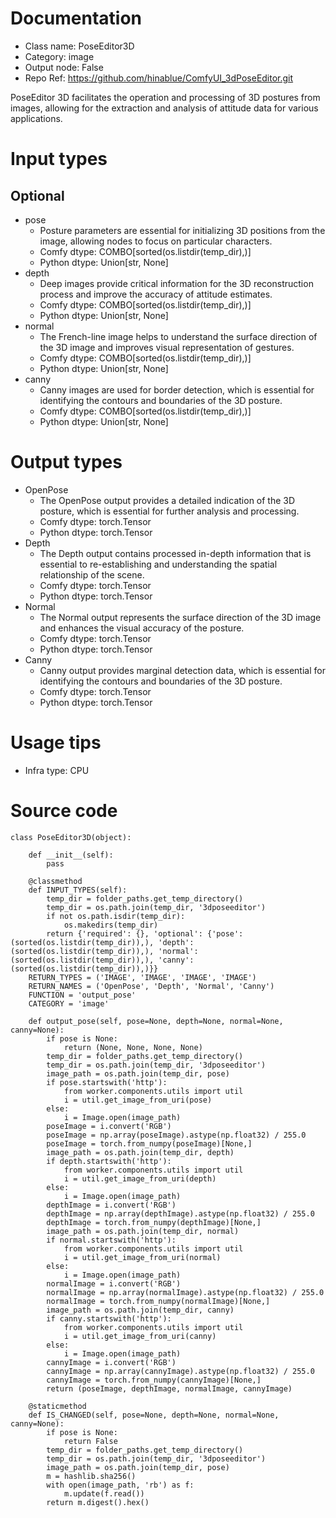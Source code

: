 # Documentation
- Class name: PoseEditor3D
- Category: image
- Output node: False
- Repo Ref: https://github.com/hinablue/ComfyUI_3dPoseEditor.git

PoseEditor 3D facilitates the operation and processing of 3D postures from images, allowing for the extraction and analysis of attitude data for various applications.

# Input types
## Optional
- pose
    - Posture parameters are essential for initializing 3D positions from the image, allowing nodes to focus on particular characters.
    - Comfy dtype: COMBO[sorted(os.listdir(temp_dir),)]
    - Python dtype: Union[str, None]
- depth
    - Deep images provide critical information for the 3D reconstruction process and improve the accuracy of attitude estimates.
    - Comfy dtype: COMBO[sorted(os.listdir(temp_dir),)]
    - Python dtype: Union[str, None]
- normal
    - The French-line image helps to understand the surface direction of the 3D image and improves visual representation of gestures.
    - Comfy dtype: COMBO[sorted(os.listdir(temp_dir),)]
    - Python dtype: Union[str, None]
- canny
    - Canny images are used for border detection, which is essential for identifying the contours and boundaries of the 3D posture.
    - Comfy dtype: COMBO[sorted(os.listdir(temp_dir),)]
    - Python dtype: Union[str, None]

# Output types
- OpenPose
    - The OpenPose output provides a detailed indication of the 3D posture, which is essential for further analysis and processing.
    - Comfy dtype: torch.Tensor
    - Python dtype: torch.Tensor
- Depth
    - The Depth output contains processed in-depth information that is essential to re-establishing and understanding the spatial relationship of the scene.
    - Comfy dtype: torch.Tensor
    - Python dtype: torch.Tensor
- Normal
    - The Normal output represents the surface direction of the 3D image and enhances the visual accuracy of the posture.
    - Comfy dtype: torch.Tensor
    - Python dtype: torch.Tensor
- Canny
    - Canny output provides marginal detection data, which is essential for identifying the contours and boundaries of the 3D posture.
    - Comfy dtype: torch.Tensor
    - Python dtype: torch.Tensor

# Usage tips
- Infra type: CPU

# Source code
```
class PoseEditor3D(object):

    def __init__(self):
        pass

    @classmethod
    def INPUT_TYPES(self):
        temp_dir = folder_paths.get_temp_directory()
        temp_dir = os.path.join(temp_dir, '3dposeeditor')
        if not os.path.isdir(temp_dir):
            os.makedirs(temp_dir)
        return {'required': {}, 'optional': {'pose': (sorted(os.listdir(temp_dir)),), 'depth': (sorted(os.listdir(temp_dir)),), 'normal': (sorted(os.listdir(temp_dir)),), 'canny': (sorted(os.listdir(temp_dir)),)}}
    RETURN_TYPES = ('IMAGE', 'IMAGE', 'IMAGE', 'IMAGE')
    RETURN_NAMES = ('OpenPose', 'Depth', 'Normal', 'Canny')
    FUNCTION = 'output_pose'
    CATEGORY = 'image'

    def output_pose(self, pose=None, depth=None, normal=None, canny=None):
        if pose is None:
            return (None, None, None, None)
        temp_dir = folder_paths.get_temp_directory()
        temp_dir = os.path.join(temp_dir, '3dposeeditor')
        image_path = os.path.join(temp_dir, pose)
        if pose.startswith('http'):
            from worker.components.utils import util
            i = util.get_image_from_uri(pose)
        else:
            i = Image.open(image_path)
        poseImage = i.convert('RGB')
        poseImage = np.array(poseImage).astype(np.float32) / 255.0
        poseImage = torch.from_numpy(poseImage)[None,]
        image_path = os.path.join(temp_dir, depth)
        if depth.startswith('http'):
            from worker.components.utils import util
            i = util.get_image_from_uri(depth)
        else:
            i = Image.open(image_path)
        depthImage = i.convert('RGB')
        depthImage = np.array(depthImage).astype(np.float32) / 255.0
        depthImage = torch.from_numpy(depthImage)[None,]
        image_path = os.path.join(temp_dir, normal)
        if normal.startswith('http'):
            from worker.components.utils import util
            i = util.get_image_from_uri(normal)
        else:
            i = Image.open(image_path)
        normalImage = i.convert('RGB')
        normalImage = np.array(normalImage).astype(np.float32) / 255.0
        normalImage = torch.from_numpy(normalImage)[None,]
        image_path = os.path.join(temp_dir, canny)
        if canny.startswith('http'):
            from worker.components.utils import util
            i = util.get_image_from_uri(canny)
        else:
            i = Image.open(image_path)
        cannyImage = i.convert('RGB')
        cannyImage = np.array(cannyImage).astype(np.float32) / 255.0
        cannyImage = torch.from_numpy(cannyImage)[None,]
        return (poseImage, depthImage, normalImage, cannyImage)

    @staticmethod
    def IS_CHANGED(self, pose=None, depth=None, normal=None, canny=None):
        if pose is None:
            return False
        temp_dir = folder_paths.get_temp_directory()
        temp_dir = os.path.join(temp_dir, '3dposeeditor')
        image_path = os.path.join(temp_dir, pose)
        m = hashlib.sha256()
        with open(image_path, 'rb') as f:
            m.update(f.read())
        return m.digest().hex()
```